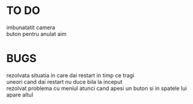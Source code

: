 # TO DO

imbunatatit camera<br>
buton pentru anulat aim<br>

# BUGS
rezolvata situatia in care dai restart in timp ce tragi<br>
uneori cand dai restart nu duce bila la inceput<br>
rezolvat problema cu meniul atunci cand apesi un buton si in spatele lui apare altul<br>

